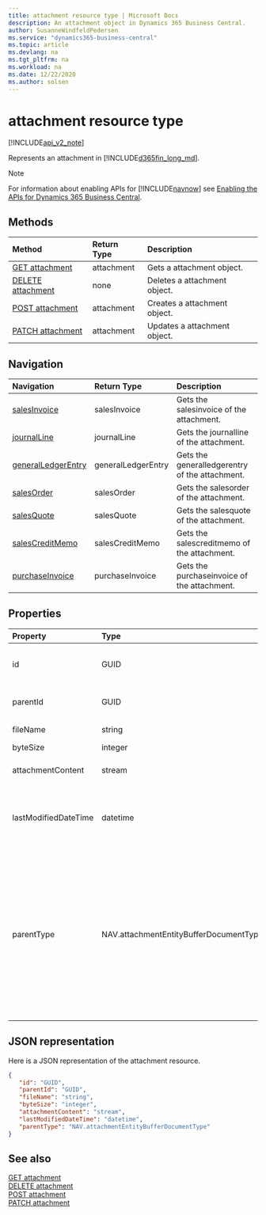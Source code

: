 ```yaml
---
title: attachment resource type | Microsoft Docs
description: An attachment object in Dynamics 365 Business Central.
author: SusanneWindfeldPedersen
ms.service: "dynamics365-business-central"
ms.topic: article
ms.devlang: na
ms.tgt_pltfrm: na
ms.workload: na
ms.date: 12/22/2020
ms.author: solsen
---
```


# attachment resource type

[!INCLUDE[api_v2_note](../../includes/api_v2_note.md)]

Represents an attachment in [!INCLUDE[d365fin_long_md](../../includes/d365fin_long_md.md)].

> [!NOTE]  
> For information about enabling APIs for [!INCLUDE[navnow](../../includes/navnow_md.md)] see [Enabling the APIs for Dynamics 365 Business Central](../enabling-apis-for-dynamics-nav.md).

## Methods
| Method | Return Type|Description |
|:--------------------|:-----------|:-------------------------|
|[GET attachment](../api/dynamics_attachment_Get.md)|attachment|Gets a attachment object.|
|[DELETE attachment](../api/dynamics_attachment_Delete.md)|none|Deletes a attachment object.|
|[POST attachment](../api/dynamics_attachment_Create.md)|attachment|Creates a attachment object.|
|[PATCH attachment](../api/dynamics_attachment_Update.md)|attachment|Updates a attachment object.|




## Navigation

| Navigation |Return Type| Description | 
 |:----------|:----------|:-----------------|
|[salesInvoice](dynamics_salesinvoice.md)|salesInvoice |Gets the salesinvoice of the attachment.|
|[journalLine](dynamics_journalline.md)|journalLine |Gets the journalline of the attachment.|
|[generalLedgerEntry](dynamics_generalledgerentry.md)|generalLedgerEntry |Gets the generalledgerentry of the attachment.|
|[salesOrder](dynamics_salesorder.md)|salesOrder |Gets the salesorder of the attachment.|
|[salesQuote](dynamics_salesquote.md)|salesQuote |Gets the salesquote of the attachment.|
|[salesCreditMemo](dynamics_salescreditmemo.md)|salesCreditMemo |Gets the salescreditmemo of the attachment.|
|[purchaseInvoice](dynamics_purchaseinvoice.md)|purchaseInvoice |Gets the purchaseinvoice of the attachment.|


## Properties

| Property           | Type   |Description     |
|:-------------------|:-------|:---------------|
|id|GUID|The unique ID of the item. Non-editable.|
|parentId|GUID|The ID of the parent entity. |
|fileName|string|Logical filename.|
|byteSize|integer|File size.|
|attachmentContent|stream|The attachment's content.|
|lastModifiedDateTime|datetime|The last datetime the attachment was modified. Read-Only.|
|parentType|NAV.attachmentEntityBufferDocumentType|The type of the parent document of the attachment. It can be " ", "Journal", "Sales Order", "Sales Quote", "Sales Credit Memo", "Sales Invoice" or "Purchase Invoice".|


## JSON representation

Here is a JSON representation of the attachment resource.


```json
{
   "id": "GUID",
   "parentId": "GUID",
   "fileName": "string",
   "byteSize": "integer",
   "attachmentContent": "stream",
   "lastModifiedDateTime": "datetime",
   "parentType": "NAV.attachmentEntityBufferDocumentType"
}
```
## See also

[GET attachment](../api/dynamics_attachment_Get.md)   
[DELETE attachment](../api/dynamics_attachment_Delete.md)   
[POST attachment](../api/dynamics_attachment_Create.md)   
[PATCH attachment](../api/dynamics_attachment_Update.md)   

